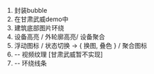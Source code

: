 1. 封装bubble
2. 在甘肃武威demo中
3. 建筑底部图片环绕
4. 设备高亮 / 外轮廓高亮/ 设备聚合
5. 浮动图标 / 状态切换 -> { 换图, 叠色 } / 聚合图标
6. -- 视频纹理 [甘肃武威暂不实现]
7. -- 环绕线条

